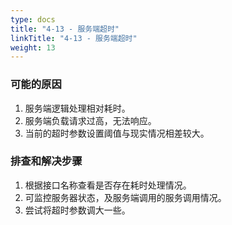 ```yaml
---
type: docs
title: "4-13 - 服务端超时"
linkTitle: "4-13 - 服务端超时"
weight: 13
---
```


### 可能的原因

1. 服务端逻辑处理相对耗时。
2. 服务端负载请求过高，无法响应。
3. 当前的超时参数设置阈值与现实情况相差较大。

### 排查和解决步骤

1. 根据接口名称查看是否存在耗时处理情况。
2. 可监控服务器状态，及服务端调用的服务调用情况。
3. 尝试将超时参数调大一些。

